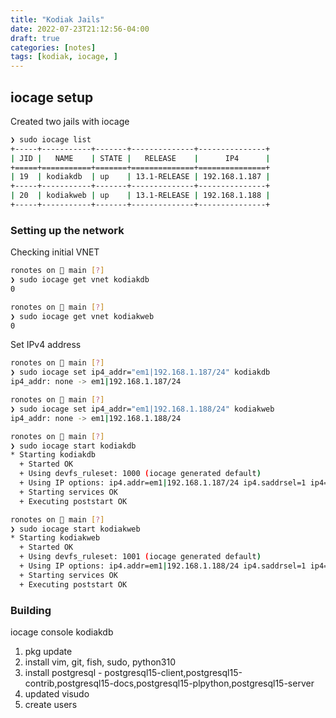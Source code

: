 ```yaml
---
title: "Kodiak Jails"
date: 2022-07-23T21:12:56-04:00
draft: true
categories: [notes]
tags: [kodiak, iocage, ]
---
```


## iocage setup

Created two jails with iocage

```bash
❯ sudo iocage list 
+-----+-----------+-------+--------------+---------------+
| JID |   NAME    | STATE |   RELEASE    |      IP4      |
+=====+===========+=======+==============+===============+
| 19  | kodiakdb  | up    | 13.1-RELEASE | 192.168.1.187 |
+-----+-----------+-------+--------------+---------------+
| 20  | kodiakweb | up    | 13.1-RELEASE | 192.168.1.188 |
+-----+-----------+-------+--------------+---------------+

```

### Setting up the network

Checking initial VNET

```bash
ronotes on  main [?] 
❯ sudo iocage get vnet kodiakdb
0

ronotes on  main [?] 
❯ sudo iocage get vnet kodiakweb
0
```

Set IPv4 address

```bash
ronotes on  main [?] 
❯ sudo iocage set ip4_addr="em1|192.168.1.187/24" kodiakdb
ip4_addr: none -> em1|192.168.1.187/24

ronotes on  main [?] 
❯ sudo iocage set ip4_addr="em1|192.168.1.188/24" kodiakweb
ip4_addr: none -> em1|192.168.1.188/24

ronotes on  main [?] 
❯ sudo iocage start kodiakdb
* Starting kodiakdb
  + Started OK
  + Using devfs_ruleset: 1000 (iocage generated default)
  + Using IP options: ip4.addr=em1|192.168.1.187/24 ip4.saddrsel=1 ip4=new ip6.saddrsel=1 ip6=new
  + Starting services OK
  + Executing poststart OK

ronotes on  main [?] 
❯ sudo iocage start kodiakweb
* Starting kodiakweb
  + Started OK
  + Using devfs_ruleset: 1001 (iocage generated default)
  + Using IP options: ip4.addr=em1|192.168.1.188/24 ip4.saddrsel=1 ip4=new ip6.saddrsel=1 ip6=new
  + Starting services OK
  + Executing poststart OK

```

### Building

iocage console kodiakdb
1. pkg update
2. install vim, git, fish, sudo, python310
3. install postgresql - postgresql15-client,postgresql15-contrib,postgresql15-docs,postgresql15-plpython,postgresql15-server
3. updated visudo
4. create users